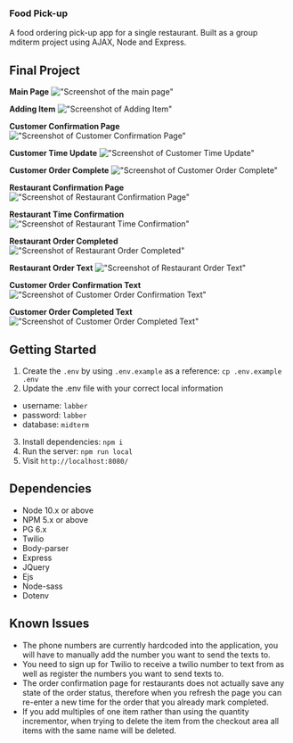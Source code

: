 ### Food Pick-up 
A food ordering pick-up app for a single restaurant. 
Built as a group mditerm project using AJAX, Node and Express. 

## Final Project 

**Main Page**
!["Screenshot of the main page"](https://github.com/cphung1/food-pickup/blob/master/public/images/main.png)


**Adding Item**
!["Screenshot of Adding Item"](https://github.com/cphung1/food-pickup/blob/master/public/images/main_modal.png)


**Customer Confirmation Page**
!["Screenshot of Customer Confirmation Page"](https://github.com/cphung1/food-pickup/blob/master/public/images/cust_order_confirm.png)


**Customer Time Update**
!["Screenshot of Customer Time Update"](https://github.com/cphung1/food-pickup/blob/master/public/images/cust_time.png)


**Customer Order Complete**
!["Screenshot of Customer Order Complete"](https://github.com/cphung1/food-pickup/blob/master/public/images/cust_order_complete.png)


**Restaurant Confirmation Page**
!["Screenshot of Restaurant Confirmation Page"](https://github.com/cphung1/food-pickup/blob/master/public/images/rest_confirm.png)


**Restaurant Time Confirmation**
!["Screenshot of Restaurant Time Confirmation"](https://github.com/cphung1/food-pickup/blob/master/public/images/rest_time.png)


**Restaurant Order Completed**
!["Screenshot of Restaurant Order Completed"](https://github.com/cphung1/food-pickup/blob/master/public/images/rest_order_complete.png)


**Restaurant Order Text**
!["Screenshot of Restaurant Order Text"](https://github.com/cphung1/food-pickup/blob/master/public/images/txt_rest.png)


**Customer Order Confirmation Text**
!["Screenshot of Customer Order Confirmation Text"](https://github.com/cphung1/food-pickup/blob/master/public/images/txt_time.png)


**Customer Order Completed Text**
!["Screenshot of Customer Order Completed Text"](https://github.com/cphung1/food-pickup/blob/master/public/images/txt_completed.png)

## Getting Started

1. Create the `.env` by using `.env.example` as a reference: `cp .env.example .env`
2. Update the .env file with your correct local information 
  - username: `labber` 
  - password: `labber` 
  - database: `midterm`
3. Install dependencies: `npm i`
4. Run the server: `npm run local`
5. Visit `http://localhost:8080/`

## Dependencies

- Node 10.x or above
- NPM 5.x or above
- PG 6.x
- Twilio
- Body-parser
- Express
- JQuery
- Ejs
- Node-sass
- Dotenv

## Known Issues
- The phone numbers are currently hardcoded into the application, you will have to manually add the number you want to send the texts to.
- You need to sign up for Twilio to receive a twilio number to text from as well as register the numbers you want to send texts to. 
- The order confirmation page for restaurants does not actually save any state of the order status, therefore when you refresh the page you can re-enter a new time for the order that you already mark completed. 
- If you add multiples of one item rather than using the quantity incrementor, when trying to delete the item from the checkout area all items with the same name will be deleted. 
